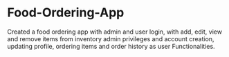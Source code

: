 # Food-Ordering-App
Created a food ordering app with admin and user login, with add, edit, view and remove items from  inventory admin privileges and account creation, updating profile, ordering items and order history as user  Functionalities.
